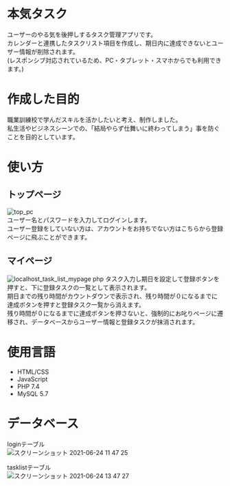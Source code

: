 # 本気タスク
ユーザーのやる気を後押しするタスク管理アプリです。  
カレンダーと連携したタスクリスト項目を作成し、期日内に達成できないとユーザー情報が削除されます。  
(レスポンシブ対応されているため、PC・タブレット・スマホからでも利用できます。)  

# 作成した目的
職業訓練校で学んだスキルを活かしたいと考え、制作しました。  
私生活やビジネスシーンでの、「結局やらず仕舞いに終わってしまう」事を防ぐことを目的としています。  

# 使い方
## トップページ
![top_pc](https://user-images.githubusercontent.com/86467534/124408308-e3a92e80-dd80-11eb-8b76-91ded6db8f9c.png)  
ユーザー名とパスワードを入力してログインします。  
ユーザー登録をしていない方は、アカウントをお持ちでない方はこちらから登録ページに飛ぶことができます。  

## マイページ
![localhost_task_list_mypage php](https://user-images.githubusercontent.com/86467534/124408571-72b64680-dd81-11eb-85f1-0808f509097b.png)
タスク入力し期日を設定して登録ボタンを押すと、下に登録タスクの一覧として表示されます。  
期日までの残り時間がカウントダウンで表示され、残り時間が０になるまでに達成ボタンを押すと登録タスク一覧から消えます。  
残り時間が０になるまでに達成ボタンを押さないと、強制的にお叱りページに遷移され、データベースからユーザー情報と登録タスクが抹消されます。

# 使用言語
- HTML/CSS  
- JavaScript
- PHP 7.4
- MySQL 5.7

# データベース
loginテーブル  
![スクリーンショット 2021-06-24 11 47 25](https://user-images.githubusercontent.com/86467534/124408147-9200a400-dd80-11eb-9249-3d4e1dd7d966.png)  

tasklistテーブル  
![スクリーンショット 2021-06-24 13 47 27](https://user-images.githubusercontent.com/86467534/124408264-cc6a4100-dd80-11eb-9392-d52fdfac03e4.png)
